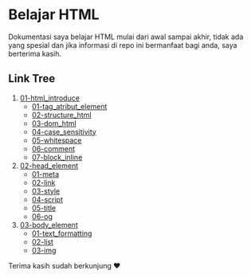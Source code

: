 # Belajar HTML

Dokumentasi saya belajar HTML mulai dari awal sampai akhir, tidak ada yang spesial dan jika informasi di repo ini bermanfaat bagi anda, saya berterima kasih.

## Link Tree

1. [01-html_introduce](https://github.com/naidra68/belajar-html/tree/main/01-html_introduce)
    - [01-tag_atribut_element](https://github.com/naidra68/belajar-html/tree/main/01-html_introduce/01-tag_atribut_element)
    - [02-structure_html](https://github.com/naidra68/belajar-html/tree/main/01-html_introduce/01-structure_html)
    - [03-dom_html](https://github.com/naidra68/belajar-html/tree/main/01-html_introduce/01-dom_html)
    - [04-case_sensitivity](https://github.com/naidra68/belajar-html/tree/main/01-html_introduce/01-case_sensitivity)
    - [05-whitespace](https://github.com/naidra68/belajar-html/tree/main/01-html_introduce/01-whitespace)
    - [06-comment](https://github.com/naidra68/belajar-html/tree/main/01-html_introduce/01-comment)
    - [07-block_inline](https://github.com/naidra68/belajar-html/tree/main/01-html_introduce/01-block_inline)
2. [02-head_element](https://github.com/naidra68/belajar-html/tree/main/02-head_element)
    - [01-meta](https://github.com/naidra68/belajar-html/tree/main/02-head_element/01-meta)
    - [02-link](https://github.com/naidra68/belajar-html/tree/main/02-head_element/02-link)
    - [03-style](https://github.com/naidra68/belajar-html/tree/main/02-head_element/03-style)
    - [04-script](https://github.com/naidra68/belajar-html/tree/main/02-head_element/04-script)
    - [05-title](https://github.com/naidra68/belajar-html/tree/main/02-head_element/05-title)
    - [06-og](https://github.com/naidra68/belajar-html/tree/main/02-head_element/06-og)
3. [03-body_element](https://github.com/naidra68/belajar-html/tree/main/03-body_element)
    - [01-text_formatting](https://github.com/naidra68/belajar-html/tree/main/01-text_formatting/)
    - [02-list](https://github.com/naidra68/belajar-html/tree/main/02-list/)
    - [03-img](https://github.com/naidra68/belajar-html/tree/main/03-img/)

Terima kasih sudah berkunjung :heart: